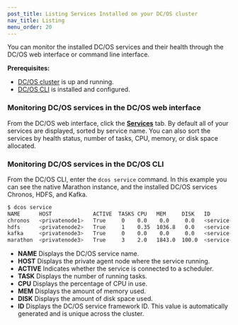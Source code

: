 ```yaml
---
post_title: Listing Services Installed on your DC/OS cluster
nav_title: Listing
menu_order: 20
---
```


You can monitor the installed DC/OS services and their health through the DC/OS web interface or command line interface.

**Prerequisites:**

*   [DC/OS cluster][1] is up and running.
*   [DC/OS CLI][2] is installed and configured.

### Monitoring DC/OS services in the DC/OS web interface

From the DC/OS web interface, click the [**Services**](/docs/1.7/usage/webinterface/#services) tab. By default all of your services are displayed, sorted by service name. You can also sort the services by health status, number of tasks, CPU, memory, or disk space allocated.

### Monitoring DC/OS services in the DC/OS CLI

From the DC/OS CLI, enter the `dcos service` command. In this example you can see the native Marathon instance, and the installed DC/OS services Chronos, HDFS, and Kafka.

```bash
$ dcos service
NAME      HOST             ACTIVE  TASKS CPU   MEM     DISK   ID
chronos   <privatenode1>   True     0    0.0    0.0     0.0   <service-id1>
hdfs      <privatenode2>   True     1    0.35  1036.8   0.0   <service-id2>
kafka     <privatenode3>   True     0    0.0    0.0     0.0   <service-id3>
marathon  <privatenode3>   True     3    2.0   1843.0  100.0  <service-id4>
```

*   **NAME** Displays the DC/OS service name.
*   **HOST** Displays the private agent node where the service running.
*   **ACTIVE** Indicates whether the service is connected to a scheduler.
*   **TASK** Displays the number of running tasks.
*   **CPU** Displays the percentage of CPU in use.
*   **MEM** Displays the amount of memory used.
*   **DISK** Displays the amount of disk space used.
*   **ID** Displays the DC/OS service framework ID. This value is automatically generated and is unique across the cluster.

 [1]: /docs/1.7/administration/installing/
 [2]: /docs/1.7/usage/cli/install/
 [4]: /docs/1.7/usage/webinterface/#scrollNav-2
